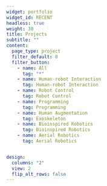 ```yaml
---
widget: portfolio
widget_id: RECENT
headless: true
weight: 30
title: Projects
subtitle: ""
content:
  page_type: project
  filter_default: 0
  filter_button:
    - name: All
      tag: "*"
    - name: Human-robot Interaction
      tag: Human-robot Interaction
    - name: Robot Control
      tag: Robot Control
    - name: Programming
      tag: Programming
    - name: Human Augmentation
      tag: Exoskeleton
    - name: Bioinspired Robotics
      tag: Bioinspired Robotics
    - name: Aerial Robotics
      tag: Aerial Robotics


design:
  columns: "2"
  view: 2
  flip_alt_rows: false
---
```

